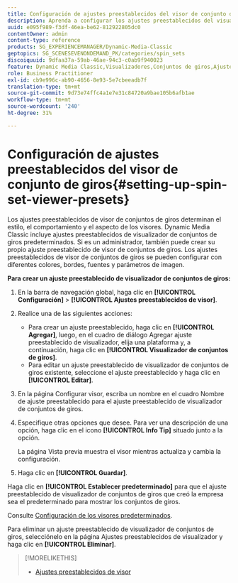 ```yaml
---
title: Configuración de ajustes preestablecidos del visor de conjunto de giros
description: Aprenda a configurar los ajustes preestablecidos del visualizador de conjuntos de giros.
uuid: e095f989-f3df-46ea-be62-812922805dc0
contentOwner: admin
content-type: reference
products: SG_EXPERIENCEMANAGER/Dynamic-Media-Classic
geptopics: SG_SCENESEVENONDEMAND_PK/categories/spin_sets
discoiquuid: 9dfaa37a-59ab-46ae-94c3-c0ab9f940023
feature: Dynamic Media Classic,Visualizadores,Conjuntos de giros,Ajustes preestablecidos de visualizador
role: Business Practitioner
exl-id: cb9e996c-ab90-4656-8e93-5e7cbeeadb7f
translation-type: tm+mt
source-git-commit: 9d73e74ffc4a1e7e31c84720a9bae105b6afb1ae
workflow-type: tm+mt
source-wordcount: '240'
ht-degree: 31%

---
```


# Configuración de ajustes preestablecidos del visor de conjunto de giros{#setting-up-spin-set-viewer-presets}

Los ajustes preestablecidos de visor de conjuntos de giros determinan el estilo, el comportamiento y el aspecto de los visores. Dynamic Media Classic incluye ajustes preestablecidos de visualizador de conjuntos de giros predeterminados. Si es un administrador, también puede crear su propio ajuste preestablecido de visor de conjuntos de giros. Los ajustes preestablecidos de visor de conjuntos de giros se pueden configurar con diferentes colores, bordes, fuentes y parámetros de imagen.

**Para crear un ajuste preestablecido de visualizador de conjuntos de giros:**

1. En la barra de navegación global, haga clic en **[!UICONTROL Configuración]** > **[!UICONTROL Ajustes preestablecidos de visor]**.
1. Realice una de las siguientes acciones:

   * Para crear un ajuste preestablecido, haga clic en **[!UICONTROL Agregar]**, luego, en el cuadro de diálogo Agregar ajuste preestablecido de visualizador, elija una plataforma y, a continuación, haga clic en **[!UICONTROL Visualizador de conjuntos de giros]**.
   * Para editar un ajuste preestablecido de visualizador de conjuntos de giros existente, seleccione el ajuste preestablecido y haga clic en **[!UICONTROL Editar]**.

1. En la página Configurar visor, escriba un nombre en el cuadro Nombre de ajuste preestablecido para el ajuste preestablecido de visualizador de conjuntos de giros.
1. Especifique otras opciones que desee. Para ver una descripción de una opción, haga clic en el icono **[!UICONTROL Info Tip]** situado junto a la opción.

   La página Vista previa muestra el visor mientras actualiza y cambia la configuración.

1. Haga clic en **[!UICONTROL Guardar]**.

Haga clic en **[!UICONTROL Establecer predeterminado]** para que el ajuste preestablecido de visualizador de conjuntos de giros que creó la empresa sea el predeterminado para mostrar los conjuntos de giros.

Consulte [Configuración de los visores predeterminados](application-setup.md#configuring_default_viewers).

Para eliminar un ajuste preestablecido de visualizador de conjuntos de giros, selecciónelo en la página Ajustes preestablecidos de visualizador y haga clic en **[!UICONTROL Eliminar]**.

>[!MORELIKETHIS]
>
>* [Ajustes preestablecidos de visor](application-setup.md#viewer_presets)

